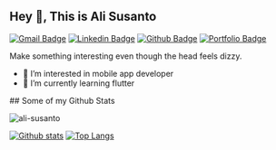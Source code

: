 ## Hey 👋, This is Ali Susanto
[![Gmail Badge](https://img.shields.io/badge/-alisusanto.main@gmail.com-c14438?style=flat&logo=Gmail&logoColor=white&link=mailto:alisusanto.main@gmail.com)](mailto:alisusanto.main@gmail.com) 
[![Linkedin Badge](https://img.shields.io/badge/-alisusanto-0072b1?style=flat&logo=Linkedin&logoColor=white&link=https://www.linkedin.com/in/alisusanto/)](https://www.linkedin.com/in/alisusanto/) [![Github Badge](https://img.shields.io/badge/alisusanto-grey?style=flat&logo=github&logoColor=white&link=https://github.com/ali-susanto/)](https://www.github.com/ali-susanto/) [![Portfolio Badge](https://img.shields.io/badge/portfolio-web-blue?style=flat&link=alisus.xyz/)](alisus.xyz/) <p align='left'>Make something interesting even though the head feels dizzy.
  - 👀 I’m interested in mobile app developer
- 🌱 I’m currently learning flutter

</p>
## Some of my Github Stats
<p align=left> <img src=https://komarev.com/ghpvc/?username=ali-susanto alt=ali-susanto /> </p>

[![Github stats](https://github-readme-stats.vercel.app/api?username=ali-susanto&show_icons=true&include_all_commits=true)](https://github.com/ali-susanto/github-readme-stats)
[![Top Langs](https://github-readme-stats.vercel.app/api/top-langs/?username=ali-susanto&layout=compact)](https://github.com/ali-susanto/github-readme-stats)


